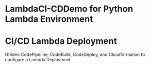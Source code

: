 # LambdaCI-CDDemo for Python Lambda Environment

# CI/CD Lambda Deployment
 Utilizes CodePipeline, CodeBuild, CodeDeploy, and Cloudformation to configure a Lambda Deployment. 

